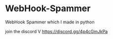 # WebHook-Spammer
WebHook Spammer which I made in python 

join the discord  V
https://discord.gg/4p4cGmJkPa
